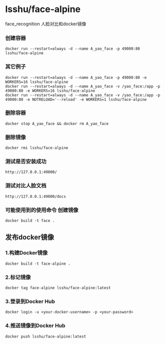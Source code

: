 # lsshu/face-alpine
face_recognition 人脸对比和docker镜像

### 创建容器
```shell
docker run --restart=always -d --name A_yao_face -p 49000:80 lsshu/face-alpine
```

### 其它例子
```shell
docker run --restart=always -d --name A_yao_face -p 49000:80 -e WORKERS=16 lsshu/face-alpine
docker run --restart=always -d --name A_yao_face -v /yao_face:/app -p 49000:80 -e WORKERS=16 lsshu/face-alpine
docker run --restart=always -d --name A_yao_face -v /yao_face:/app -p 49000:80 -e NOTRELOAD='--reload' -e WORKERS=1 lsshu/face-alpine
```

### 删除容器
```shell
docker stop A_yao_face && docker rm A_yao_face
```

### 删除镜像
```shell
docker rmi lsshu/face-alpine
```

### 测试是否安装成功
```http request
http://127.0.0.1:49000/
```

### 测试对比人脸文档
```http request
http://127.0.0.1:49000/docs
```

### 可能使用到的使用命令 创建镜像
```shell
docker build -t face .
```

## 发布docker镜像
### 1.构建Docker镜像
```shell
docker build -t face-alpine .
```

### 2.标记镜像
```shell
docker tag face-alpine lsshu/face-alpine:latest
```

### 3.登录到Docker Hub
```shell
docker login -u <your-docker-username> -p <your-password>
```

### 4.推送镜像到Docker Hub
```shell
docker push lsshu/face-alpine:latest
```